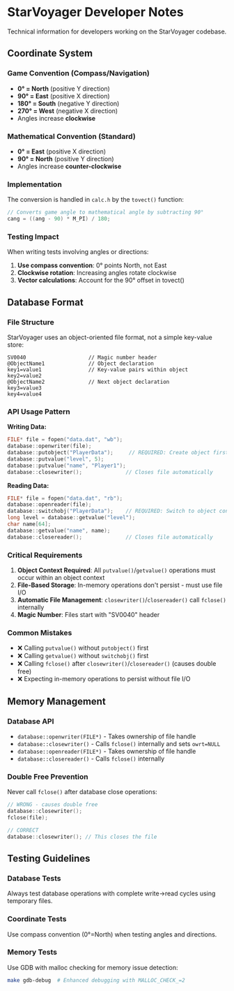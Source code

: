 # StarVoyager Developer Notes

Technical information for developers working on the StarVoyager codebase.

## Coordinate System

### Game Convention (Compass/Navigation)
- **0° = North** (positive Y direction)
- **90° = East** (positive X direction)  
- **180° = South** (negative Y direction)
- **270° = West** (negative X direction)
- Angles increase **clockwise**

### Mathematical Convention (Standard)
- **0° = East** (positive X direction)
- **90° = North** (positive Y direction)
- Angles increase **counter-clockwise**

### Implementation
The conversion is handled in `calc.h` by the `tovect()` function:
```cpp
// Converts game angle to mathematical angle by subtracting 90°
cang = ((ang - 90) * M_PI) / 180;
```

### Testing Impact
When writing tests involving angles or directions:
1. **Use compass convention**: 0° points North, not East
2. **Clockwise rotation**: Increasing angles rotate clockwise
3. **Vector calculations**: Account for the 90° offset in tovect()

## Database Format

### File Structure
StarVoyager uses an object-oriented file format, not a simple key-value store:

```
SV0040                    // Magic number header
@ObjectName1              // Object declaration
key1=value1               // Key-value pairs within object
key2=value2
@ObjectName2              // Next object declaration  
key3=value3
key4=value4
```

### API Usage Pattern

**Writing Data:**
```cpp
FILE* file = fopen("data.dat", "wb");
database::openwriter(file);
database::putobject("PlayerData");     // REQUIRED: Create object first
database::putvalue("level", 5);
database::putvalue("name", "Player1");
database::closewriter();              // Closes file automatically
```

**Reading Data:**
```cpp
FILE* file = fopen("data.dat", "rb");
database::openreader(file);
database::switchobj("PlayerData");    // REQUIRED: Switch to object context
long level = database::getvalue("level");
char name[64];
database::getvalue("name", name);
database::closereader();              // Closes file automatically
```

### Critical Requirements
1. **Object Context Required**: All `putvalue()`/`getvalue()` operations must occur within an object context
2. **File-Based Storage**: In-memory operations don't persist - must use file I/O
3. **Automatic File Management**: `closewriter()`/`closereader()` call `fclose()` internally
4. **Magic Number**: Files start with "SV0040" header

### Common Mistakes
- ❌ Calling `putvalue()` without `putobject()` first
- ❌ Calling `getvalue()` without `switchobj()` first  
- ❌ Calling `fclose()` after `closewriter()`/`closereader()` (causes double free)
- ❌ Expecting in-memory operations to persist without file I/O

## Memory Management

### Database API
- `database::openwriter(FILE*)` - Takes ownership of file handle
- `database::closewriter()` - Calls `fclose()` internally and sets `owrt=NULL`
- `database::openreader(FILE*)` - Takes ownership of file handle  
- `database::closereader()` - Calls `fclose()` internally

### Double Free Prevention
Never call `fclose()` after database close operations:
```cpp
// WRONG - causes double free
database::closewriter();
fclose(file);

// CORRECT
database::closewriter(); // This closes the file
```

## Testing Guidelines

### Database Tests
Always test database operations with complete write→read cycles using temporary files.

### Coordinate Tests  
Use compass convention (0°=North) when testing angles and directions.

### Memory Tests
Use GDB with malloc checking for memory issue detection:
```bash
make gdb-debug  # Enhanced debugging with MALLOC_CHECK_=2
```